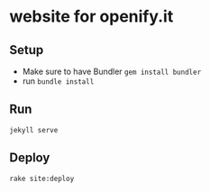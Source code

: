 # website for openify.it

## Setup
* Make sure to have Bundler ```gem install bundler```
* run ```bundle install```

## Run
```jekyll serve```

## Deploy
```rake site:deploy```
